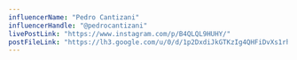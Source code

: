```yaml
---
influencerName: "Pedro Cantizani"
influencerHandle: "@pedrocantizani"
livePostLink: "https://www.instagram.com/p/B4QLQL9HUHY/"
postFileLink: "https://lh3.google.com/u/0/d/1p2DxdiJkGTKzIg4QHFiDvXs1rh5KdBD9"
---
```


